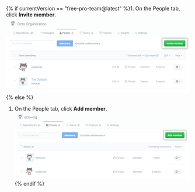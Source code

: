 {% if currentVersion == "free-pro-team@latest" %}1. On the People tab, click **Invite member**.
  ![Invite member button](/assets/images/help/organizations/people-tab-invite-member.png){% else %}
1. On the People tab, click **Add member**.
  ![Add member button](/assets/images/help/organizations/people-tab-invite-member-ghe.png){% endif %}
